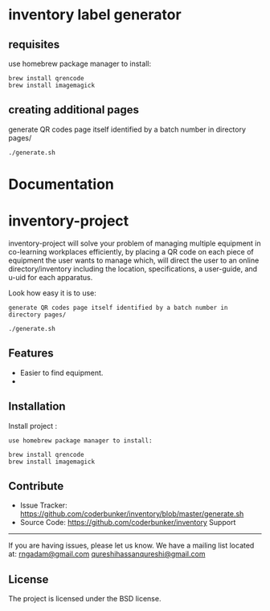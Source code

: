 # inventory label generator 

## requisites

use homebrew package manager to install:

```
brew install qrencode
brew install imagemagick
```

## creating additional pages

generate QR codes page itself identified by a batch number in directory pages/

```
./generate.sh
```
# Documentation

inventory-project
========

inventory-project will solve your problem of managing multiple equipment in co-learning workplaces efficiently,
by placing a QR code on each piece of equipment the user wants to manage which, will direct the user to an online directory/inventory including the location, specifications, a user-guide, and u-uid for each apparatus.

Look how easy it is to use:

    generate QR codes page itself identified by a batch number in directory pages/

```
./generate.sh
```
Features
--------

- Easier to find equipment.
- 

Installation
------------

Install project :

    use homebrew package manager to install:

```
brew install qrencode
brew install imagemagick
```

Contribute
----------

- Issue Tracker: https://github.com/coderbunker/inventory/blob/master/generate.sh
- Source Code: https://github.com/coderbunker/inventory
Support
-------

If you are having issues, please let us know.
We have a mailing list located at: rngadam@gmail.com qureshihassanqureshi@gmail.com

License
-------

The project is licensed under the BSD license.
